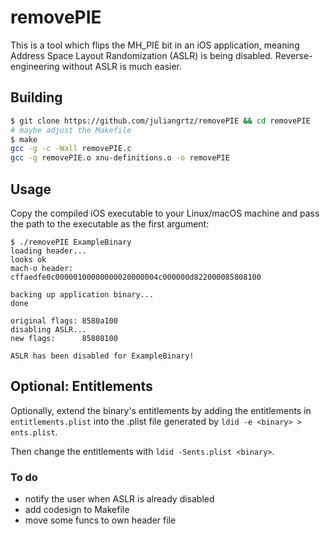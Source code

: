 # removePIE

This is a tool which flips the MH_PIE bit in an iOS application, meaning Address Space Layout Randomization (ASLR) is being disabled. Reverse-engineering without ASLR is much easier.

## Building

```bash
$ git clone https://github.com/juliangrtz/removePIE && cd removePIE
# maybe adjust the Makefile
$ make
gcc -g -c -Wall removePIE.c
gcc -g removePIE.o xnu-definitions.o -o removePIE 
```

## Usage

Copy the compiled iOS executable to your Linux/macOS machine and pass the path to the executable as the first argument:

```
$ ./removePIE ExampleBinary
loading header...
looks ok
mach-o header: cffaedfe0c00000100000000020000004c000000d822000085808100

backing up application binary...
done

original flags: 8580a100
disabling ASLR...
new flags:      85808100

ASLR has been disabled for ExampleBinary!
```

## Optional: Entitlements

Optionally, extend the binary's entitlements by adding the entitlements in `entitlements.plist` into the .plist file generated by `ldid -e <binary> > ents.plist`.

Then change the entitlements with `ldid -Sents.plist <binary>`.

### To do

- notify the user when ASLR is already disabled
- add codesign to Makefile
- move some funcs to own header file
